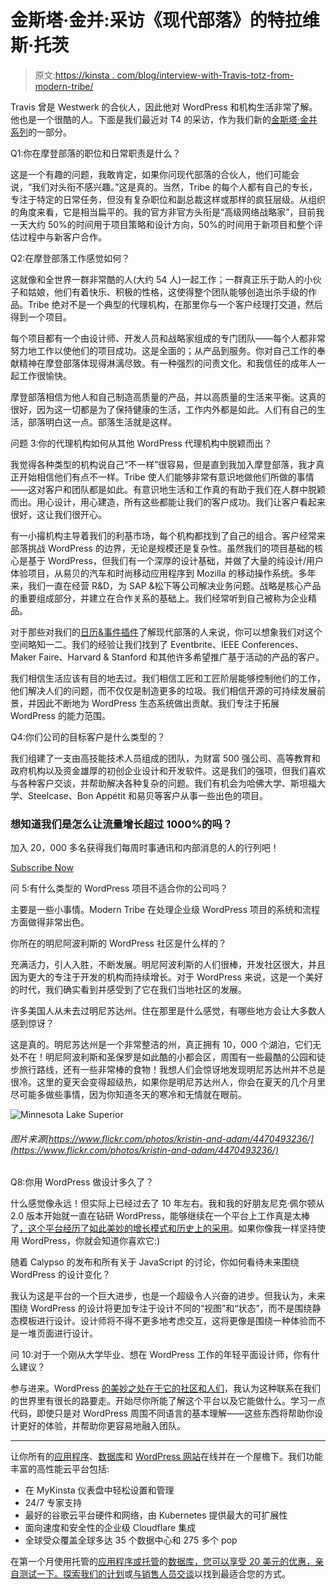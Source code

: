 # 金斯塔·金并:采访《现代部落》的特拉维斯·托茨

> 原文:[https://kinsta . com/blog/interview-with-Travis-totz-from-modern-tribe/](https://kinsta.com/blog/interview-with-travis-totz-from-modern-tribe/)

Travis 曾是 Westwerk 的合伙人，因此他对 WordPress 和机构生活非常了解。他也是一个很酷的人。下面是我们最近对 T4 的采访，作为我们新的[金斯塔·金并系列](https://kinsta.com/search/kingpin/)的一部分。

Q1:你在摩登部落的职位和日常职责是什么？

这是一个有趣的问题，我敢肯定，如果你问现代部落的合伙人，他们可能会说，“我们对头衔不感兴趣。”这是真的。当然，Tribe 的每个人都有自己的专长，专注于特定的日常任务，但没有复杂职位和副总裁这样或那样的疯狂层级。从组织的角度来看，它是相当扁平的。我的官方非官方头衔是“高级网络战略家”，目前我一天大约 50%的时间用于项目策略和设计方向，50%的时间用于新项目和整个评估过程中与新客户合作。

Q2:在摩登部落工作感觉如何？

这就像和全世界一群非常酷的人(大约 54 人)一起工作；一群真正乐于助人的小伙子和姑娘，他们有着快乐、积极的性格，这使得整个团队能够创造出杀手级的作品。Tribe 绝对不是一个典型的代理机构，在那里你与一个客户经理打交道，然后得到一个项目。

每个项目都有一个由设计师、开发人员和战略家组成的专门团队——每个人都非常努力地工作以使他们的项目成功。这是全面的；从产品到服务。你对自己工作的奉献精神在摩登部落体现得淋漓尽致。有一种强烈的问责文化。和我信任的成年人一起工作很愉快。

摩登部落相信为他人和自己制造高质量的产品，并以高质量的生活来平衡。这真的很好，因为这一切都是为了保持健康的生活，工作内外都是如此。人们有自己的生活，部落明白这一点。部落生活就是这样。

问题 3:你的代理机构如何从其他 WordPress 代理机构中脱颖而出？

我觉得各种类型的机构说自己“不一样”很容易，但是直到我加入摩登部落，我才真正开始相信他们有点不一样。Tribe 使人们能够非常有意识地做他们所做的事情——这对客户和团队都是如此。有意识地生活和工作真的有助于我们在人群中脱颖而出。用心设计，用心建造，所有这些都能让我们的客户成功。我们让客户看起来很好，这让我们很开心。

有一小撮机构主导着我们的利基市场，每个机构都找到了自己的组合。客户经常来部落挑战 WordPress 的边界，无论是规模还是复杂性。虽然我们的项目基础的核心是基于 WordPress，但我们有一个深厚的设计基础，并做了大量的纯设计/用户体验项目，从易贝的汽车和时尚移动应用程序到 Mozilla 的移动操作系统。多年来，我们一直在经营 R&D，为 SAP &松下等公司解决业务问题。战略是核心产品的重要组成部分，并建立在合作关系的基础上。我们经常听到自己被称为企业精品。

对于那些对我们的[日历&事件插件](https://theeventscalendar.com/)了解现代部落的人来说，你可以想象我们对这个空间略知一二。我们的经验让我们找到了 Eventbrite、IEEE Conferences、Maker Faire、Harvard & Stanford 和其他许多希望推广基于活动的产品的客户。

我们相信生活应该有目的地去过。我们相信工匠和工匠阶层能够控制他们的工作，他们解决人们的问题，而不仅仅是制造更多的垃圾。我们相信开源的可持续发展前景，并因此不断地为 WordPress 生态系统做出贡献。我们专注于拓展 WordPress 的能力范围。

Q4:你们公司的目标客户是什么类型的？

我们组建了一支由高技能技术人员组成的团队，为财富 500 强公司、高等教育和政府机构以及资金雄厚的初创企业设计和开发软件。这是我们的强项，但我们喜欢与各种客户交谈，并帮助解决各种复杂的问题。我们有机会为哈佛大学、斯坦福大学、Steelcase、Bon Appétit 和易贝等客户从事一些出色的项目。

 <dialog id="newsletter" class="dialog dialog has-dark-blue-background-color email-modal" aria-hidden="true">## 注册订阅时事通讯

<kinsta-form show-name="false" show-phone="false" show-website="false" show-company="false" show-disk-space="false" show-monthly-visits="false" show-number-of-websites="false" show-message="false" submit-button-text="Sign Up Now" submit-button-text-sending="Signing Up..." success-title="Thanks for subscribing!" success-message="Keep an eye out for our next newsletter." terms-template="newsletter" hubspot-source="subscribe_to_newsletter" submit-button-text-loading="Signing Up"></kinsta-form></dialog>

### 想知道我们是怎么让流量增长超过 1000%的吗？

加入 20，000 多名获得我们每周时事通讯和内部消息的人的行列吧！

[Subscribe Now](#newsletter)

问 5:有什么类型的 WordPress 项目不适合你的公司吗？

主要是一些小事情。Modern Tribe 在处理企业级 WordPress 项目的系统和流程方面做得非常出色。

你所在的明尼阿波利斯的 WordPress 社区是什么样的？

充满活力，引人入胜，不断发展。明尼阿波利斯的人们很棒，开发社区很大，并且因为更大的专注于开发的机构而持续增长。对于 WordPress 来说，这是一个美好的时代，我们确实看到并感受到了它在我们当地社区的发展。

许多美国人从未去过明尼苏达州。住在那里是什么感觉，有哪些地方会让大多数人感到惊讶？

这是真的。明尼苏达州是一个非常整洁的州，真正拥有 10，000 个湖泊，它们无处不在！明尼阿波利斯和圣保罗是如此酷的小都会区，周围有一些最酷的公园和徒步旅行路线，还有一些非常棒的食物！我想人们会惊讶地发现明尼苏达州并不总是很冷。这里的夏天会变得超级热，如果你是明尼苏达州人，你会在夏天的几个月里尽可能多做些事情，因为你知道冬天的寒冷和无情就在眼前。

![Minnesota Lake Superior](../Images/3c908c08c5bf49e0977e501fc0a5d8ab.png)

###### 图片来源[https://www.flickr.com/photos/kristin-and-adam/4470493236/](https://www.flickr.com/photos/kristin-and-adam/4470493236/)

Q8:你用 WordPress 做设计多久了？

什么感觉像永远！但实际上已经过去了 10 年左右。我和我的好朋友尼克·佩尔顿从 2.0 版本开始就一直在钻研 WordPress，能够继续在一个平台上工作真是太棒了[，这个平台经历了如此美妙的增长模式和历史上的采用](https://kinsta.com/learn/wordpress-history/)。如果你像我一样坚持使用 WordPress，你就会知道你喜欢它:)

随着 Calypso 的发布和所有关于 JavaScript 的讨论，你如何看待未来围绕 WordPress 的设计变化？

我认为这是平台的一个巨大进步，也是一个超级令人兴奋的进步。但我认为，未来围绕 WordPress 的设计将更加专注于设计不同的“视图”和“状态”，而不是围绕静态模板进行设计。设计师将不得不更多地考虑交互，这将更像是围绕一种体验而不是一堆页面进行设计。

问 10:对于一个刚从大学毕业、想在 WordPress 工作的年轻平面设计师，你有什么建议？

参与进来。WordPress [的美妙之处在于它的社区和人们](https://kinsta.com/learn/wordpress-communities/)，我认为这种联系在我们的世界里有很长的路要走。开始尽你所能了解这个平台以及它能做什么。学习一点代码，即使只是对 WordPress 周围不同语言的基本理解——这些东西将帮助你设计更好的体验，并帮助你更容易地融入团队。

* * *

让你所有的[应用程序](https://kinsta.com/application-hosting/)、[数据库](https://kinsta.com/database-hosting/)和 [WordPress 网站](https://kinsta.com/wordpress-hosting/)在线并在一个屋檐下。我们功能丰富的高性能云平台包括:

*   在 MyKinsta 仪表盘中轻松设置和管理
*   24/7 专家支持
*   最好的谷歌云平台硬件和网络，由 Kubernetes 提供最大的可扩展性
*   面向速度和安全性的企业级 Cloudflare 集成
*   全球受众覆盖全球多达 35 个数据中心和 275 多个 pop

在第一个月使用托管的[应用程序或托管](https://kinsta.com/application-hosting/)的[数据库，您可以享受 20 美元的优惠，亲自测试一下。探索我们的](https://kinsta.com/database-hosting/)[计划](https://kinsta.com/plans/)或[与销售人员交谈](https://kinsta.com/contact-us/)以找到最适合您的方式。